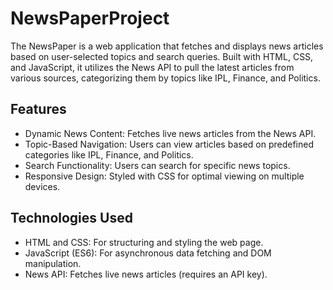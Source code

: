 # NewsPaperProject

The NewsPaper is a web application that fetches and displays news articles based on user-selected topics and search queries. Built with HTML, CSS, and JavaScript, it utilizes the News API to pull the latest articles from various sources, categorizing them by topics like IPL, Finance, and Politics.

## Features
- Dynamic News Content: Fetches live news articles from the News API.
- Topic-Based Navigation: Users can view articles based on predefined categories like IPL, Finance, and Politics.
- Search Functionality: Users can search for specific news topics.
- Responsive Design: Styled with CSS for optimal viewing on multiple devices.

## Technologies Used
- HTML and CSS: For structuring and styling the web page.
- JavaScript (ES6): For asynchronous data fetching and DOM manipulation.
- News API: Fetches live news articles (requires an API key).
